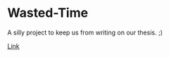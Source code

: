 # Wasted-Time
A silly project to keep us from writing on our thesis. ;)

[Link](https://jacobduvander.se/prankdeluxe/)
